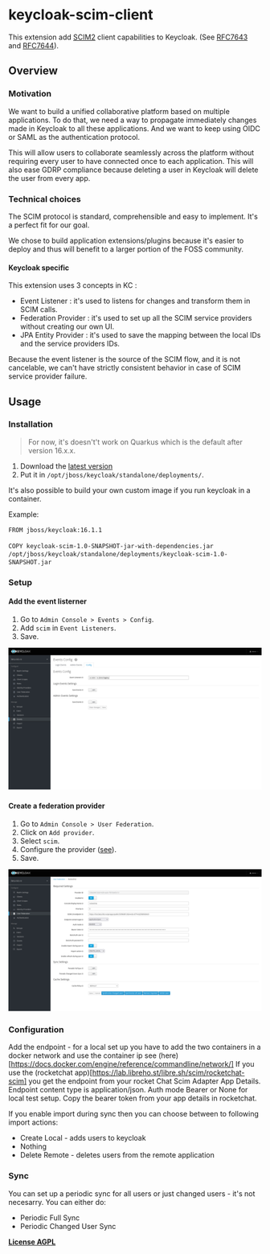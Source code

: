 # keycloak-scim-client

This extension add [SCIM2](http://www.simplecloud.info) client capabilities to Keycloak. (See [RFC7643](https://datatracker.ietf.org/doc/html/rfc7643) and [RFC7644](https://datatracker.ietf.org/doc/html/rfc7644)).

## Overview

### Motivation

We want to build a unified collaborative platform based on multiple applications. To do that, we need a way to propagate immediately changes made in Keycloak to all these applications. And we want to keep using OIDC or SAML as the authentication protocol.

This will allow users to collaborate seamlessly across the platform without requiring every user to have connected once to each application. This will also ease GDRP compliance because deleting a user in Keycloak will delete the user from every app.

### Technical choices

The SCIM protocol is standard, comprehensible and easy to implement. It's a perfect fit for our goal.

We chose to build application extensions/plugins because it's easier to deploy and thus will benefit to a larger portion of the FOSS community.

#### Keycloak specific

This extension uses 3 concepts in KC :
- Event Listener : it's used to listens for changes and transform them in SCIM calls.
- Federation Provider : it's used to set up all the SCIM service providers without creating our own UI.
- JPA Entity Provider : it's used to save the mapping between the local IDs and the service providers IDs.

Because the event listener is the source of the SCIM flow, and it is not cancelable, we can't have strictly consistent behavior in case of SCIM service provider failure. 

## Usage

### Installation

> For now, it's doesn't't work on Quarkus which is the default after version 16.x.x. 

1. Download the [latest version](https://lab.libreho.st/libre.sh/scim/keycloak-scim/-/jobs/artifacts/main/raw/target/keycloak-scim-1.0-SNAPSHOT-jar-with-dependencies.jar?job=package)
2. Put it in `/opt/jboss/keycloak/standalone/deployments/`.

It's also possible to build your own custom image if you run keycloak in a container.

Example:
```
FROM jboss/keycloak:16.1.1

COPY keycloak-scim-1.0-SNAPSHOT-jar-with-dependencies.jar /opt/jboss/keycloak/standalone/deployments/keycloak-scim-1.0-SNAPSHOT.jar
```

### Setup

#### Add the event listerner

1. Go to `Admin Console > Events > Config`.
2. Add `scim` in `Event Listeners`.
3. Save.

![Event listener page](/docs/img/event-listener-page.png)

#### Create a federation provider

1. Go to `Admin Console > User Federation`.
2. Click on `Add provider`.
3. Select `scim`.
4. Configure the provider ([see](#configuration)).
5. Save.

![Federation provider page](/docs/img/federation-provider-page.png)

### Configuration

Add the endpoint - for a local set up you have to add the two containers in a docker network and use the container ip see (here)[https://docs.docker.com/engine/reference/commandline/network/]
If you use the (rocketchat app)[https://lab.libreho.st/libre.sh/scim/rocketchat-scim] you get the endpoint from your rocket Chat Scim Adapter App Details.
Endpoint content type is application/json.
Auth mode Bearer or None for local test setup.
Copy the bearer token from your app details in rocketchat.

If you enable import during sync then you can choose between to following import actions:
- Create Local - adds users to keycloak
- Nothing
- Delete Remote - deletes users from the remote application




### Sync

You can set up a periodic sync for all users or just changed users - it's not necesarry. You can either do:
- Periodic Full Sync
- Periodic Changed User Sync


**[License AGPL](/LICENSE)**
